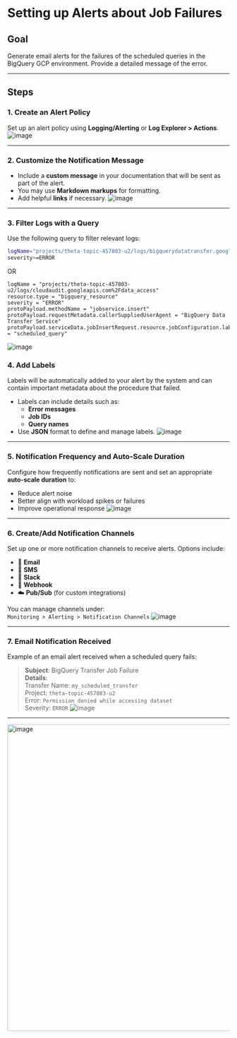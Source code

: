 # Setting up Alerts about Job Failures

## Goal  
Generate email alerts for the failures of the scheduled queries in the BigQuery GCP environment. Provide a detailed message of the error.

---

## Steps

### 1. Create an Alert Policy  
Set up an alert policy using **Logging/Alerting** or **Log Explorer > Actions**.
![image](https://github.com/user-attachments/assets/ffdb3795-d1ca-4b9a-b10b-987ceca07fc3)

---

### 2. Customize the Notification Message  
- Include a **custom message** in your documentation that will be sent as part of the alert.
- You may use **Markdown markups** for formatting.
- Add helpful **links** if necessary.
![image](https://github.com/user-attachments/assets/5c8fc13d-7155-494c-824f-d399ae22eb65)

---

### 3. Filter Logs with a Query  

Use the following query to filter relevant logs:
```bash
logName="projects/theta-topic-457803-u2/logs/bigquerydatatransfer.googleapis.com%2Ftransfer_config"
severity>=ERROR
```
OR 
```
logName = "projects/theta-topic-457803-u2/logs/cloudaudit.googleapis.com%2Fdata_access"
resource.type = "bigquery_resource"
severity = "ERROR"
protoPayload.methodName = "jobservice.insert"
protoPayload.requestMetadata.callerSuppliedUserAgent = "BigQuery Data Transfer Service"
protoPayload.serviceData.jobInsertRequest.resource.jobConfiguration.labels.data_source_id = "scheduled_query"
```

![image](https://github.com/user-attachments/assets/26c34dc1-9198-4920-b97d-9c55bf584c78)

### 4. Add Labels  
Labels will be automatically added to your alert by the system and can contain important metadata about the procedure that failed.  
- Labels can include details such as:
  - **Error messages**
  - **Job IDs**
  - **Query names**
- Use **JSON** format to define and manage labels.
![image](https://github.com/user-attachments/assets/ece7e663-5c4b-4dbf-b55d-cbc91dfc9394)

---

### 5. Notification Frequency and Auto-Scale Duration  
Configure how frequently notifications are sent and set an appropriate **auto-scale duration** to:
- Reduce alert noise
- Better align with workload spikes or failures
- Improve operational response
![image](https://github.com/user-attachments/assets/b2255997-1b95-4cbd-99bd-9190a51ff730)

---

### 6. Create/Add Notification Channels  
Set up one or more notification channels to receive alerts. Options include:
- 📧 **Email**
- 📱 **SMS**
- 💬 **Slack**
- 🔗 **Webhook**
- ☁️ **Pub/Sub** (for custom integrations)

You can manage channels under:  
`Monitoring > Alerting > Notification Channels`
![image](https://github.com/user-attachments/assets/a6170b08-7c5d-416c-9a0b-9e328de7d7cb)

---

### 7. Email Notification Received  
Example of an email alert received when a scheduled query fails:

> **Subject**: BigQuery Transfer Job Failure  
> **Details**:  
> Transfer Name: `my_scheduled_transfer`  
> Project: `theta-topic-457803-u2`  
> Error: `Permission denied while accessing dataset`  
> Severity: `ERROR`
![image](https://github.com/user-attachments/assets/70784f21-83ad-4bcb-80c5-5a16c1f3ac6a)

---

<img width="695" alt="image" src="https://github.com/user-attachments/assets/c18b3115-e782-452b-aa4e-3b1e665ec9e4" />

